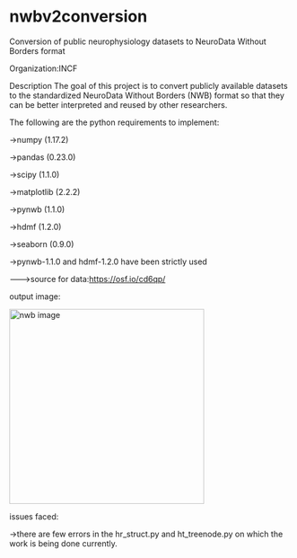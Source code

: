 # nwbv2conversion
Conversion of public neurophysiology datasets to NeuroData Without Borders format

Organization:INCF

Description
 The goal of this project is to convert publicly available datasets to the standardized NeuroData Without Borders (NWB) format so that they can be better interpreted and reused by other researchers.
 
The following are the python requirements to implement:

->numpy (1.17.2)

->pandas (0.23.0)

->scipy (1.1.0)

->matplotlib (2.2.2)

->pynwb (1.1.0)

->hdmf (1.2.0)

->seaborn (0.9.0)

->pynwb-1.1.0 and hdmf-1.2.0 have been strictly used 

--->source for data:https://osf.io/cd6qp/


output image:


<img width="347" alt="nwb image" src="https://user-images.githubusercontent.com/63154980/147445559-5cbe956a-5ca3-48a7-b278-da6cad617ae5.png">

issues faced:

->there are few errors in the hr_struct.py and ht_treenode.py on which the work is being done currently.
